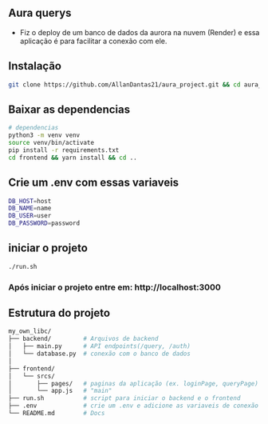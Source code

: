 ## Aura querys
 - Fiz o deploy de um banco de dados da aurora na nuvem (Render)
   e essa aplicação é para facilitar a conexão com ele.

## Instalação
```bash
git clone https://github.com/AllanDantas21/aura_project.git && cd aura_project && chmod 777 ./run.sh
```
## Baixar as dependencias
```sh
# dependencias
python3 -m venv venv
source venv/bin/activate
pip install -r requirements.txt
cd frontend && yarn install && cd ..
```

## Crie um .env com essas variaveis
```bash
DB_HOST=host
DB_NAME=name
DB_USER=user
DB_PASSWORD=password 
```

## iniciar o projeto
```bash
./run.sh
```

### Após iniciar o projeto entre em: http://localhost:3000

## Estrutura do projeto

```bash
my_own_libc/
├── backend/         # Arquivos de backend 
│   ├── main.py      # API endpoints(/query, /auth)
│   └── database.py  # conexão com o banco de dados
│
├── frontend/             
│   └── srcs/
│       ├── pages/   # paginas da aplicação (ex. loginPage, queryPage)
│       └── app.js   # "main"
├── run.sh           # script para iniciar o backend e o frontend
├── .env             # crie um .env e adicione as variaveis de conexão com o BD
└── README.md        # Docs  

```